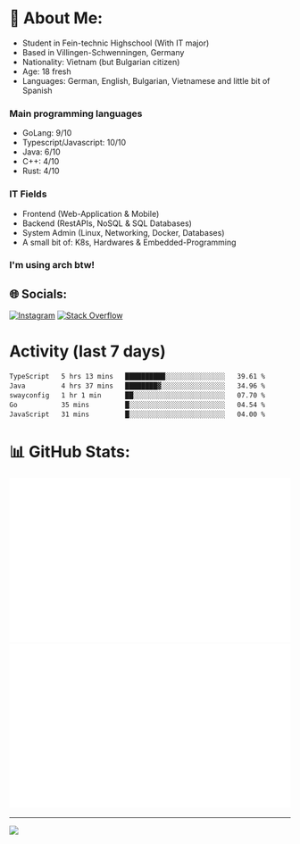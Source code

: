 # 💫 About Me:
- Student in Fein-technic Highschool (With IT major)
- Based in Villingen-Schwenningen, Germany
- Nationality: Vietnam (but Bulgarian citizen)
- Age: 18 fresh
- Languages: German, English, Bulgarian, Vietnamese and little bit of Spanish

### Main programming languages
- GoLang: 9/10
- Typescript/Javascript: 10/10
- Java: 6/10
- C++: 4/10
- Rust: 4/10

### IT Fields
- Frontend (Web-Application & Mobile)
- Backend (RestAPIs, NoSQL & SQL Databases)
- System Admin (Linux, Networking, Docker, Databases)
- A small bit of: K8s, Hardwares & Embedded-Programming

### I'm using arch btw!

## 🌐 Socials:
[![Instagram](https://img.shields.io/badge/Instagram-%23E4405F.svg?logo=Instagram&logoColor=white)](https://instagram.com/thinis.de) [![Stack Overflow](https://img.shields.io/badge/-Stackoverflow-FE7A16?logo=stack-overflow&logoColor=white)](https://stackoverflow.com/users/12344712) 

# Activity (last 7 days)
<!--START_SECTION:waka-->

```txt
TypeScript   5 hrs 13 mins   ██████████░░░░░░░░░░░░░░░   39.61 %
Java         4 hrs 37 mins   ████████▓░░░░░░░░░░░░░░░░   34.96 %
swayconfig   1 hr 1 min      ██░░░░░░░░░░░░░░░░░░░░░░░   07.70 %
Go           35 mins         █░░░░░░░░░░░░░░░░░░░░░░░░   04.54 %
JavaScript   31 mins         █░░░░░░░░░░░░░░░░░░░░░░░░   04.00 %
```

<!--END_SECTION:waka-->

# 📊 GitHub Stats:
![](https://raw.githubusercontent.com/CutieCat6778/github-stats/master/generated/overview.svg#gh-dark-mode-only)<br/>
![](https://raw.githubusercontent.com/CutieCat6778/github-stats/master/generated/languages.svg#gh-dark-mode-only)

---
[![](https://visitcount.itsvg.in/api?id=CutieCat6778&icon=0&color=0)](https://visitcount.itsvg.in)
